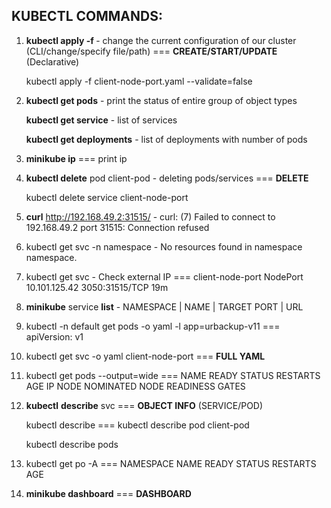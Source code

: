 ## KUBECTL COMMANDS:

1. **kubectl apply -f <filename>** - change the current configuration of our cluster (CLI/change/specify file/path) === **CREATE/START/UPDATE** (Declarative)

   kubectl apply -f client-node-port.yaml --validate=false

2. **kubectl get pods** - print the status of entire group of object types

   **kubectl get service** - list of services

   **kubectl get deployments** - list of deployments with number of pods

3. **minikube ip** === print ip

4. **kubectl delete** pod client-pod - deleting pods/services === **DELETE**

   kubectl delete service client-node-port

5. **curl** http://192.168.49.2:31515/ - curl: (7) Failed to connect to 192.168.49.2 port 31515: Connection refused

6. kubectl get svc -n namespace - No resources found in namespace namespace.

7. kubectl get svc - Check external IP === client-node-port NodePort 10.101.125.42 <none> 3050:31515/TCP  19m

8. **minikube** service **list** - NAMESPACE  | NAME  | TARGET PORT | URL

9. kubectl -n default get pods -o yaml -l app=urbackup-v11 === apiVersion: v1

10. kubectl get svc -o yaml client-node-port === **FULL YAML**

11. kubectl get pods --output=wide === NAME READY STATUS RESTARTS AGE IP NODE NOMINATED NODE READINESS GATES

12. **kubectl** **describe** svc === **OBJECT INFO** (SERVICE/POD)

    kubectl describe <object type> <object name> === kubectl describe pod client-pod

    kubectl describe pods

13. kubectl get po -A === NAMESPACE NAME READY STATUS RESTARTS AGE

14. **minikube dashboard** === **DASHBOARD**